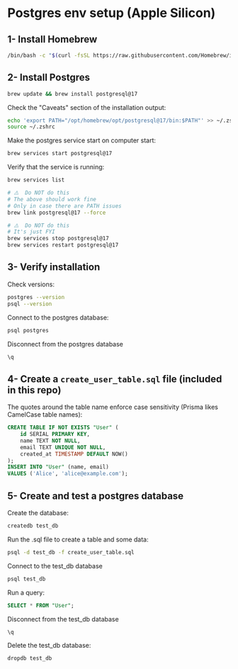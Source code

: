 # Postgres env setup (Apple Silicon)

## 1- Install Homebrew

```bash
/bin/bash -c "$(curl -fsSL https://raw.githubusercontent.com/Homebrew/install/HEAD/install.sh)"
```

## 2- Install Postgres

```bash
brew update && brew install postgresql@17
```

Check the "Caveats" section of the installation output:

```bash
echo 'export PATH="/opt/homebrew/opt/postgresql@17/bin:$PATH"' >> ~/.zshrc
source ~/.zshrc
```

Make the postgres service start on computer start:

```bash
brew services start postgresql@17
```

Verify that the service is running:

```bash
brew services list
```

```bash
# ⚠️  Do NOT do this
# The above should work fine
# Only in case there are PATH issues
brew link postgresql@17 --force
```

```bash
# ⚠️  Do NOT do this
# It's just FYI
brew services stop postgresql@17
brew services restart postgresql@17
```

## 3- Verify installation

Check versions:

```bash
postgres --version
psql --version
```

Connect to the postgres database:

```bash
psql postgres
```

Disconnect from the postgres database

```sql
\q
```

## 4- Create a `create_user_table.sql` file (included in this repo)

The quotes around the table name enforce case sensitivity (Prisma likes CamelCase table names):

```sql
CREATE TABLE IF NOT EXISTS "User" (
    id SERIAL PRIMARY KEY,
    name TEXT NOT NULL,
    email TEXT UNIQUE NOT NULL,
    created_at TIMESTAMP DEFAULT NOW()
);
INSERT INTO "User" (name, email)
VALUES ('Alice', 'alice@example.com');
```

## 5- Create and test a postgres database

Create the database:

```bash
createdb test_db
```

Run the .sql file to create a table and some data:

```bash
psql -d test_db -f create_user_table.sql
```

Connect to the test_db database

```bash
psql test_db
```

Run a query:

```sql
SELECT * FROM "User";
```

Disconnect from the test_db database

```sql
\q
```

Delete the test_db database:

```bash
dropdb test_db
```
